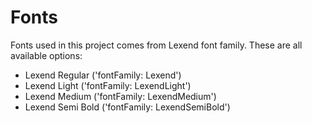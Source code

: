 # Fonts

Fonts used in this project comes from Lexend font family. These are all available options:

- Lexend Regular ('fontFamily: Lexend')
- Lexend Light ('fontFamily: LexendLight')
- Lexend Medium ('fontFamily: LexendMedium')
- Lexend Semi Bold ('fontFamily: LexendSemiBold')
